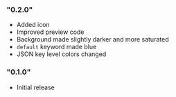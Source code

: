 ### "0.2.0"

- Added icon
- Improved preview code
- Background made slightly darker and more saturated
- `default` keyword made blue
- JSON key level colors changed

### "0.1.0"

- Initial release
